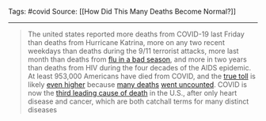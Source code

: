 Tags: #covid 
Source: [[How Did This Many Deaths Become Normal?]]
********************************************************

> The united states reported more deaths from COVID-19 last Friday than deaths from Hurricane Katrina, more on any two recent weekdays than deaths during the 9/11 terrorist attacks, more last month than deaths from [flu in a bad season](https://www.cdc.gov/flu/about/burden/index.html), and more in two years than deaths from HIV during the four decades of the AIDS epidemic. At least 953,000 Americans have died from COVID, and the [true toll](https://www.cdc.gov/nchs/nvss/vsrr/covid19/excess_deaths.htm#dashboard) is likely [even higher](https://www.wsj.com/articles/one-million-deaths-the-hole-the-pandemic-made-in-u-s-society-11643662159) because [many deaths](https://www.usatoday.com/in-depth/news/nation/2021/12/22/covid-deaths-obscured-inaccurate-death-certificates/8899157002/) [went uncounted](https://missouriindependent.com/2021/12/22/uncounted-inaccurate-death-certificates-across-the-country-hide-the-true-toll-of-covid-19/). COVID is now the [third leading cause of death](https://www.cdc.gov/nchs/fastats/leading-causes-of-death.htm) in the U.S., after only heart disease and cancer, which are both catchall terms for many distinct diseases